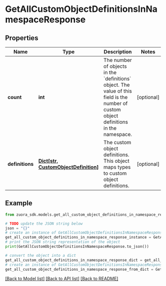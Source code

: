 # GetAllCustomObjectDefinitionsInNamespaceResponse


## Properties

Name | Type | Description | Notes
------------ | ------------- | ------------- | -------------
**count** | **int** | The number of objects in the &#x60;definitions&#x60; object. The value of this field is the number of custom object definitions in the namespace. | [optional] 
**definitions** | [**Dict[str, CustomObjectDefinition]**](CustomObjectDefinition.md) | The custom object definitions. This object maps types to custom object definitions. | [optional] 

## Example

```python
from zuora_sdk.models.get_all_custom_object_definitions_in_namespace_response import GetAllCustomObjectDefinitionsInNamespaceResponse

# TODO update the JSON string below
json = "{}"
# create an instance of GetAllCustomObjectDefinitionsInNamespaceResponse from a JSON string
get_all_custom_object_definitions_in_namespace_response_instance = GetAllCustomObjectDefinitionsInNamespaceResponse.from_json(json)
# print the JSON string representation of the object
print(GetAllCustomObjectDefinitionsInNamespaceResponse.to_json())

# convert the object into a dict
get_all_custom_object_definitions_in_namespace_response_dict = get_all_custom_object_definitions_in_namespace_response_instance.to_dict()
# create an instance of GetAllCustomObjectDefinitionsInNamespaceResponse from a dict
get_all_custom_object_definitions_in_namespace_response_from_dict = GetAllCustomObjectDefinitionsInNamespaceResponse.from_dict(get_all_custom_object_definitions_in_namespace_response_dict)
```
[[Back to Model list]](../README.md#documentation-for-models) [[Back to API list]](../README.md#documentation-for-api-endpoints) [[Back to README]](../README.md)


